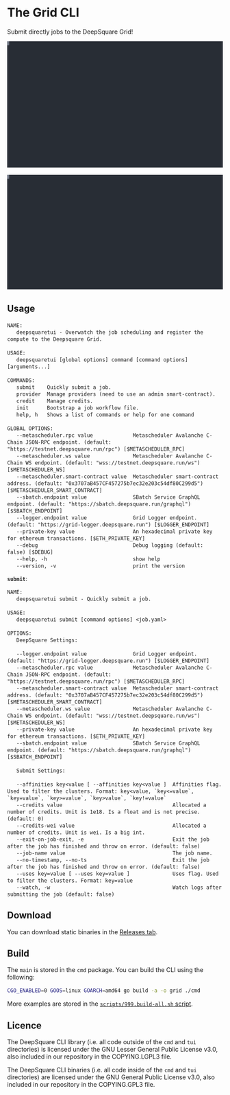 # The Grid CLI

Submit directly jobs to the DeepSquare Grid!

![tui-demo](./assets/tui-demo.svg)

![submit-demo](./assets/submit-demo.svg)

## Usage

```shell
NAME:
   deepsquaretui - Overwatch the job scheduling and register the compute to the Deepsquare Grid.

USAGE:
   deepsquaretui [global options] command [command options] [arguments...]

COMMANDS:
   submit    Quickly submit a job.
   provider  Manage providers (need to use an admin smart-contract).
   credit    Manage credits.
   init      Bootstrap a job workflow file.
   help, h   Shows a list of commands or help for one command

GLOBAL OPTIONS:
   --metascheduler.rpc value             Metascheduler Avalanche C-Chain JSON-RPC endpoint. (default: "https://testnet.deepsquare.run/rpc") [$METASCHEDULER_RPC]
   --metascheduler.ws value              Metascheduler Avalanche C-Chain WS endpoint. (default: "wss://testnet.deepsquare.run/ws") [$METASCHEDULER_WS]
   --metascheduler.smart-contract value  Metascheduler smart-contract address. (default: "0x3707aB457CF457275b7ec32e203c54df80C299d5") [$METASCHEDULER_SMART_CONTRACT]
   --sbatch.endpoint value               SBatch Service GraphQL endpoint. (default: "https://sbatch.deepsquare.run/graphql") [$SBATCH_ENDPOINT]
   --logger.endpoint value               Grid Logger endpoint. (default: "https://grid-logger.deepsquare.run") [$LOGGER_ENDPOINT]
   --private-key value                   An hexadecimal private key for ethereum transactions. [$ETH_PRIVATE_KEY]
   --debug                               Debug logging (default: false) [$DEBUG]
   --help, -h                            show help
   --version, -v                         print the version
```

**`submit`**:

```shell
NAME:
   deepsquaretui submit - Quickly submit a job.

USAGE:
   deepsquaretui submit [command options] <job.yaml>

OPTIONS:
   DeepSquare Settings:

   --logger.endpoint value               Grid Logger endpoint. (default: "https://grid-logger.deepsquare.run") [$LOGGER_ENDPOINT]
   --metascheduler.rpc value             Metascheduler Avalanche C-Chain JSON-RPC endpoint. (default: "https://testnet.deepsquare.run/rpc") [$METASCHEDULER_RPC]
   --metascheduler.smart-contract value  Metascheduler smart-contract address. (default: "0x3707aB457CF457275b7ec32e203c54df80C299d5") [$METASCHEDULER_SMART_CONTRACT]
   --metascheduler.ws value              Metascheduler Avalanche C-Chain WS endpoint. (default: "wss://testnet.deepsquare.run/ws") [$METASCHEDULER_WS]
   --private-key value                   An hexadecimal private key for ethereum transactions. [$ETH_PRIVATE_KEY]
   --sbatch.endpoint value               SBatch Service GraphQL endpoint. (default: "https://sbatch.deepsquare.run/graphql") [$SBATCH_ENDPOINT]

   Submit Settings:

   --affinities key<value [ --affinities key<value ]  Affinities flag. Used to filter the clusters. Format: key<value, `key<=value`, `key=value`, `key>=value`, `key>value`, `key!=value`
   --credits value                                    Allocated a number of credits. Unit is 1e18. Is a float and is not precise. (default: 0)
   --credits-wei value                                Allocated a number of credits. Unit is wei. Is a big int.
   --exit-on-job-exit, -e                             Exit the job after the job has finished and throw on error. (default: false)
   --job-name value                                   The job name.
   --no-timestamp, --no-ts                            Exit the job after the job has finished and throw on error. (default: false)
   --uses key=value [ --uses key=value ]              Uses flag. Used to filter the clusters. Format: key=value
   --watch, -w                                        Watch logs after submitting the job (default: false)

```

## Download

You can download static binaries in the [Releases tab](https://github.com/deepsquare-io/the-grid/releases?q=cli&expanded=true).

## Build

The `main` is stored in the `cmd` package. You can build the CLI using the following:

```sh
CGO_ENABLED=0 GOOS=linux GOARCH=amd64 go build -a -o grid ./cmd
```

More examples are stored in the [`scripts/999.build-all.sh` script](scripts/999.build-all.sh).

## Licence

The DeepSquare CLI library (i.e. all code outside of the `cmd` and `tui` directories) is licensed under the GNU Lesser General Public License v3.0, also included in our repository in the COPYING.LGPL3 file.

The DeepSquare CLI binaries (i.e. all code inside of the `cmd` and `tui` directories) are licensed under the GNU General Public License v3.0, also included in our repository in the COPYING.GPL3 file.
